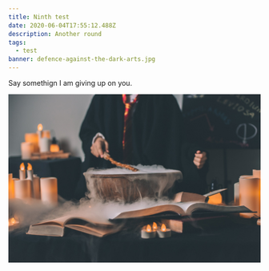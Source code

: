 ```yaml
---
title: Ninth test
date: 2020-06-04T17:55:12.488Z
description: Another round
tags:
  - test
banner: defence-against-the-dark-arts.jpg
---
```

Say somethign I am giving up on you.

![](potions.jpg)